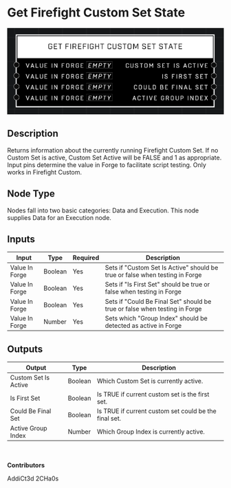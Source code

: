# Get Firefight Custom Set State
![](../../../.gitbook/assets/get-firefight-custom-state-set.png)
## Description
Returns information about the currently running Firefight Custom Set. If no Custom Set is active, Custom Set Active will be FALSE and 1 as appropriate. Input pins determine the value in Forge to facilitate script testing. Only works in Firefight Custom.

## Node Type
Nodes fall into two basic categories: Data and Execution. This node supplies Data for an Execution node.

## Inputs
| Input | Type | Required | Description |
|------------------|------------------|----------|--------------------------------------------------------------|
| Value In Forge | Boolean | Yes | Sets if "Custom Set Is Active" should be true or false when testing in Forge |
| Value In Forge | Boolean | Yes | Sets if "Is First Set" should be true or false when testing in Forge |
| Value In Forge | Boolean | Yes | Sets if "Could Be Final Set" should be true or false when testing in Forge |
| Value In Forge | Number | Yes | Sets which "Group Index" should be detected as active in Forge |

## Outputs
| Output | Type | Description |
|------------------|------------------|--------------------------------------------------------------|
| Custom Set Is Active | Boolean | Which Custom Set is currently active.|
| Is First Set | Boolean | Is TRUE if current custom set is the first set. |
| Could Be Final Set | Boolean | Is TRUE if current custom set could be the final set.  |
| Active Group Index | Number | Which Group Index is currently active. |


\
\
**Contributors**

AddiCt3d 2CHa0s